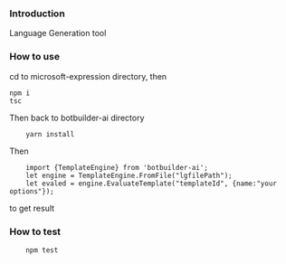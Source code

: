 ### Introduction
Language Generation tool

### How to use
cd to microsoft-expression directory, then
```
npm i
tsc
```

Then back to botbuilder-ai directory
```
    yarn install
```

Then 
```
    import {TemplateEngine} from 'botbuilder-ai';
    let engine = TemplateEngine.FromFile("lgfilePath");
    let evaled = engine.EvaluateTemplate("templateId", {name:"your options"});
```

to get result

### How to test
```
    npm test
```
